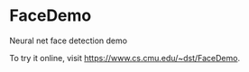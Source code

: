 # FaceDemo
Neural net face detection demo

To try it online, visit https://www.cs.cmu.edu/~dst/FaceDemo.
